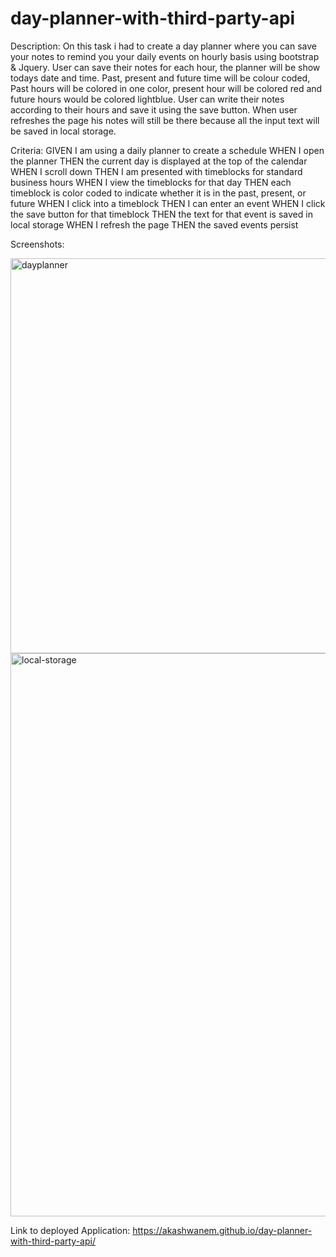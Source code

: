 # day-planner-with-third-party-api
Description: On this task i had to create a day planner where you can save your notes to remind you your daily events on hourly basis using bootstrap & Jquery. User can save their notes for each hour, the planner will be show todays date and time. Past, present and future time will be colour coded, Past hours will be colored in one color, present hour will be colored red and future hours would be colored lightblue. User can write their notes according to their hours and save it using the save button. When user refreshes the page his notes will still be there because all the input text will be saved in local storage. 

Criteria: GIVEN I am using a daily planner to create a schedule
WHEN I open the planner
THEN the current day is displayed at the top of the calendar
WHEN I scroll down
THEN I am presented with timeblocks for standard business hours
WHEN I view the timeblocks for that day
THEN each timeblock is color coded to indicate whether it is in the past, present, or future
WHEN I click into a timeblock
THEN I can enter an event
WHEN I click the save button for that timeblock
THEN the text for that event is saved in local storage
WHEN I refresh the page
THEN the saved events persist


Screenshots:

<img width="632" alt="dayplanner" src="https://user-images.githubusercontent.com/88898180/151376837-6fcf975c-6f09-4c1b-ba51-f40e67a41e69.png">


<img width="901" alt="local-storage" src="https://user-images.githubusercontent.com/88898180/150692564-ee926b79-7830-434f-8d1b-bc810a6186ab.png">


Link to deployed Application: https://akashwanem.github.io/day-planner-with-third-party-api/
